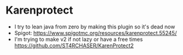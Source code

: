 # Karenprotect

- I try to lean java from zero by making this plugin so it's dead now
- Spigot: https://www.spigotmc.org/resources/karenprotect.55245/
- I'm trying to make v2 if not lazy or have a free times https://github.com/ST4RCHASER/KarenProtect2
